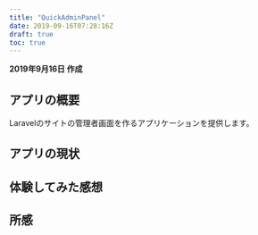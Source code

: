 ```yaml
---
title: "QuickAdminPanel"
date: 2019-09-16T07:28:16Z
draft: true
toc: true
---
```


**2019年9月16日 作成**

## アプリの概要

Laravelのサイトの管理者画面を作るアプリケーションを提供します。

## アプリの現状




## 体験してみた感想

## 所感

